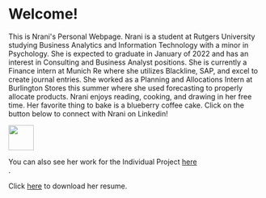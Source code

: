 # Welcome!
This is Nrani's Personal Webpage. Nrani is a student at Rutgers University studying Business Analytics and Information Technology with a minor in Psychology. 
She is expected to graduate in January of 2022 and has an interest in Consulting and Business Analyst positions. She is currently a Finance intern at Munich Re where she utilizes Blackline, SAP, and excel to create journal entries. She worked as a Planning and Allocations Intern at Burlington Stores this summer where she used forecasting to properly allocate products. Nrani enjoys reading, cooking, and drawing in her free time. Her favorite thing to bake is a blueberry coffee cake.  Click on the button below to connect with Nrani on Linkedin!

<a href="https://www.linkedin.com/in/nrani-bedian/"><img src="https://user-images.githubusercontent.com/90295114/144930787-edca4fcc-1ecb-4e7a-9e27-4d97de29ba98.png" width="50" height="50"> </a> 

You can also see her work for the Individual Project <a href="https://nranibedian.github.io/project/">here</a> <br>.

Click <a href="https://github.com/nranibedian/nranibedian.github.io/files/7664058/Nrani.Bedian.Resume.pdf"> here</a> to download her resume. 






